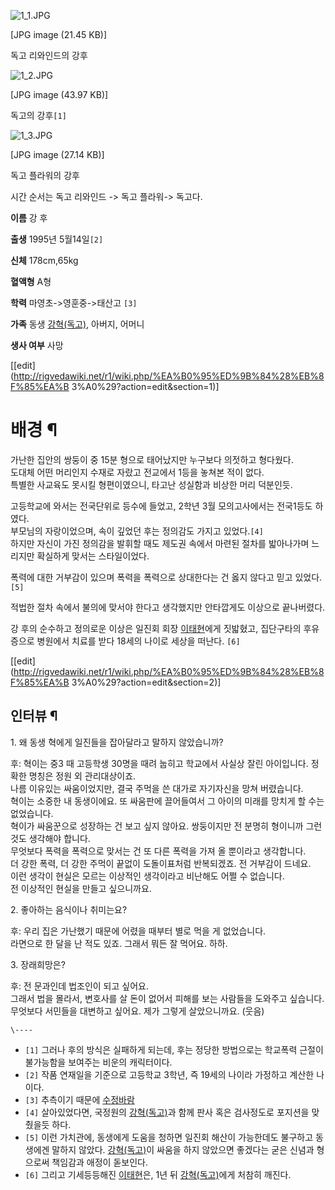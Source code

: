 ![1_1.JPG](//rv.wkcdn.net/http://rigvedawiki.net/r1/pds/Examplehttp/1_1.JPG)

[JPG image (21.45 KB)]

독고 리와인드의 강후

![1_2.JPG](//rv.wkcdn.net/http://rigvedawiki.net/r1/pds/Examplehttp/1_2.JPG)

[JPG image (43.97 KB)]

독고의 강후`[1]`

![1_3.JPG](//rv.wkcdn.net/http://rigvedawiki.net/r1/pds/Examplehttp/1_3.JPG)

[JPG image (27.14 KB)]

독고 플라워의 강후

시간 순서는 독고 리와인드 -> 독고 플라워-> 독고다.

**이름**
강 후

**출생**
1995년 5월14일`[2]`

**신체**
178cm,65kg

**혈액형**
A형

**학력**
마영초->영훈중->태산고 `[3]`

**가족**
동생 [강혁(독고)](%EA%B0%95%ED%98%81%28%EB%8F%85%EA%B3%A0%29.md), 아버지, 어머니

**생사 여부**
사망

[[edit](http://rigvedawiki.net/r1/wiki.php/%EA%B0%95%ED%9B%84%28%EB%8F%85%EA%B
3%A0%29?action=edit&section=1)]

# 배경 ¶

  

가난한 집안의 쌍둥이 중 15분 형으로 태어났지만 누구보다 의젓하고 형다웠다.  
도대체 어떤 머리인지 수재로 자랐고 전교에서 1등을 놓쳐본 적이 없다.  
특별한 사교육도 못시킬 형편이였으니, 타고난 성실함과 비상한 머리 덕분인듯.

  

고등학교에 와서는 전국단위로 등수에 들었고, 2학년 3월 모의고사에서는 전국1등도 하였다.  
부모님의 자랑이었으며, 속이 깊었던 후는 정의감도 가지고 있었다.`[4]`  
하지만 자신이 가진 정의감을 발휘할 때도 제도권 속에서 마련된 절차를 밟아나가며 느리지만 확실하게 맞서는 스타일이었다.  

폭력에 대한 거부감이 있으며 폭력을 폭력으로 상대한다는 건 옳지 않다고 믿고 있었다.`[5]`

  

적법한 절차 속에서 불의에 맞서야 한다고 생각했지만 안타깝게도 이상으로 끝나버렸다.  

강 후의 순수하고 정의로운 이상은 일진회 회장 [이태현](%EC%9D%B4%ED%83%9C%ED%98%84.md)에게 짓밟혔고,
집단구타의 후유증으로 병원에서 치료를 받다 18세의 나이로 세상을 떠난다. `[6]`

  
  

[[edit](http://rigvedawiki.net/r1/wiki.php/%EA%B0%95%ED%9B%84%28%EB%8F%85%EA%B
3%A0%29?action=edit&section=2)]

## 인터뷰 ¶

  

1\. 왜 동생 혁에게 일진들을 잡아달라고 말하지 않았습니까?

  

후: 혁이는 중3 때 고등학생 30명을 때려 눕히고 학교에서 사실상 잘린 아이입니다. 정확한 명칭은 정원 외 관리대상이죠.  
나름 이유있는 싸움이었지만, 결국 주먹을 쓴 대가로 자기자신을 망쳐 버렸습니다.  
혁이는 소중한 내 동생이에요. 또 싸움판에 끌어들여서 그 아이의 미래를 망치게 할 수는 없었습니다.  
혁이가 싸움꾼으로 성장하는 건 보고 싶지 않아요. 쌍둥이지만 전 분명히 형이니까 그런 것도 생각해야 합니다.  
무엇보다 폭력을 폭력으로 맞서는 건 또 다른 폭력을 가져 올 뿐이라고 생각합니다.  
더 강한 폭력, 더 강한 주먹이 끝없이 도돌이표처럼 반복되겠죠. 전 거부감이 드네요.  
이런 생각이 현실은 모르는 이상적인 생각이라고 비난해도 어쩔 수 없습니다.  
전 이상적인 현실을 만들고 싶으니까요.

  

2\. 좋아하는 음식이나 취미는요?

  

후: 우리 집은 가난했기 때문에 어렸을 때부터 별로 먹을 게 없었습니다.  
라면으로 한 달을 난 적도 있죠. 그래서 뭐든 잘 먹어요. 하하.

  

3\. 장래희망은?

  

후: 전 문과인데 법조인이 되고 싶어요.  
그래서 법을 몰라서, 변호사를 살 돈이 없어서 피해를 보는 사람들을 도와주고 싶습니다.  
무엇보다 서민들을 대변하고 싶어요. 제가 그렇게 살았으니까요. (웃음)

  

`\----`

  * `[1]` 그러나 후의 방식은 실패하게 되는데, 후는 정당한 방법으로는 학교폭력 근절이 불가능함을 보여주는 비운의 캐릭터이다.
  * `[2]` 작품 연재일을 기준으로 고등학교 3학년, 즉 19세의 나이라 가정하고 계산한 나이다.
  * `[3]` 추측이기 때문에 [수정바람](%EC%88%98%EC%A0%95%EB%B0%94%EB%9E%8C.md)
  * `[4]` 살아있었다면, 국정원의 [강혁(독고)](%EA%B0%95%ED%98%81%28%EB%8F%85%EA%B3%A0%29.md)과 함께 판사 혹은 검사정도로 포지션을 맞췄을듯 하다.
  * `[5]` 이런 가치관에, 동생에게 도움을 청하면 일진회 해산이 가능한데도 불구하고 동생에겐 말하지 않았다. [강혁(독고)](%EA%B0%95%ED%98%81%28%EB%8F%85%EA%B3%A0%29.md)이 싸움을 하지 않았으면 좋겠다는 굳은 신념과 형으로써 책임감과 애정이 돋보인다.
  * `[6]` 그리고 기세등등해진 [이태현](%EC%9D%B4%ED%83%9C%ED%98%84.md)은, 1년 뒤 [강혁(독고)](%EA%B0%95%ED%98%81%28%EB%8F%85%EA%B3%A0%29.md)에게 처참히 깨진다.

